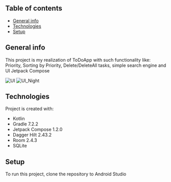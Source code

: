 ## Table of contents
* [General info](#general-info)
* [Technologies](#technologies)
* [Setup](#setup)

## General info
This project is my realization of ToDoApp with such functionality like: Priority, Sorting by Priority, Delete/DeleteAll tasks, simple search engine and UI Jetpack Compose

![UI](https://user-images.githubusercontent.com/74863359/193428651-6af860d1-cb0c-4141-9112-45bff5573738.png) ![UI_Night](https://user-images.githubusercontent.com/74863359/193428974-60ae37d8-a50b-4336-816d-7ee8abaea18e.png)


## Technologies
Project is created with:
* Kotlin
* Gradle 7.2.2
* Jetpack Compose 1.2.0
* Dagger Hilt 2.43.2
* Room 2.4.3
* SQLite
	
## Setup
To run this project, clone the repository to Android Studio
